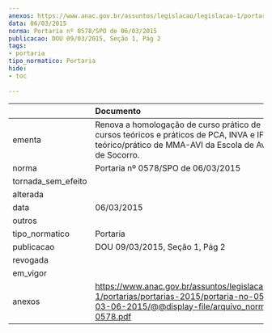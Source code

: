 ```yaml
---
anexos: https://www.anac.gov.br/assuntos/legislacao/legislacao-1/portarias/portarias-2015/portaria-no-0578-spo-de-03-06-2015/@@display-file/arquivo_norma/PA2015-0578.pdf
data: 06/03/2015
norma: Portaria nº 0578/SPO de 06/03/2015
publicacao: DOU 09/03/2015, Seção 1, Pág 2
tags:
- portaria
tipo_normatico: Portaria
hide: 
- toc 
 
---
```


|                    | Documento                                                                                                                                                                    |
|:-------------------|:-----------------------------------------------------------------------------------------------------------------------------------------------------------------------------|
| ementa             | Renova a homologação de curso prático de PPA, dos cursos teóricos e práticos de PCA, INVA e IFR, e de curso teórico/prático de MMA-AVI da Escola de Aviação Asas de Socorro. |
| norma              | Portaria nº 0578/SPO de 06/03/2015                                                                                                                                           |
| tornada_sem_efeito |                                                                                                                                                                              |
| alterada           |                                                                                                                                                                              |
| data               | 06/03/2015                                                                                                                                                                   |
| outros             |                                                                                                                                                                              |
| tipo_normatico     | Portaria                                                                                                                                                                     |
| publicacao         | DOU 09/03/2015, Seção 1, Pág 2                                                                                                                                               |
| revogada           |                                                                                                                                                                              |
| em_vigor           |                                                                                                                                                                              |
| anexos             | https://www.anac.gov.br/assuntos/legislacao/legislacao-1/portarias/portarias-2015/portaria-no-0578-spo-de-03-06-2015/@@display-file/arquivo_norma/PA2015-0578.pdf            |